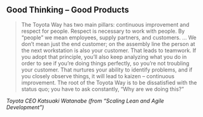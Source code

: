 ## Good Thinking – Good Products

> The  Toyota Way has two  main pillars: continuous improvement  and respect for
> people.  Respect  is  necessary  to  work  with  people.  By  “people”  we  mean
> employees,  supply  partners, and  customers.  …  We  don’t  mean just  the  end
> customer; on the assembly  line the person at the next  workstation is also your
> customer. That leads to teamwork. If  you adopt that principle, you’ll also keep
> analyzing what  you do  in order  to see  if you’re  doing things  perfectly, so
> you’re  not troubling  your customer.  That  nurtures your  ability to  identify
> problems,  and  if  you  closely  observe  things, it  will  lead  to  kaizen  –
> continuous improvement.  The root of the  Toyota Way is to  be dissatisfied with
> the status quo; you have to ask constantly, “Why are we doing this?”

_Toyota CEO Katsuaki Watanabe (from “Scaling Lean and Agile Development”)_